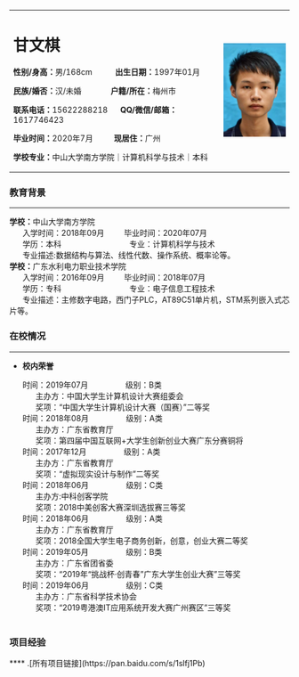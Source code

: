 
<table border="0">
  <tr>
    <td width="75%">
      <h1>甘文棋</h1>
      <p><b>性别/身高：</b>男/168cm &nbsp;&nbsp;&nbsp;&nbsp;&nbsp;&nbsp;&nbsp;&nbsp;&nbsp; <b>出生日期：</b>1997年01月</p>  
      <p><b>民族/婚否：</b>汉/未婚  &nbsp;&nbsp;&nbsp;&nbsp;&nbsp;&nbsp;&nbsp;&nbsp;&nbsp;&nbsp;&nbsp;&nbsp; <b>户籍/所在：</b>梅州市</p>  
      <p><b>联系电话：</b>15622288218  &nbsp;&nbsp;&nbsp;&nbsp; <b>QQ/微信/邮箱：</b>1617746423</p>  
      <p><b>毕业时间：</b>2020年7月 &nbsp;&nbsp;&nbsp;&nbsp;&nbsp;&nbsp;&nbsp;&nbsp; <b>现居住：</b>广州</p>  
      <p><b>学校专业：</b>中山大学南方学院｜计算机科学与技术｜本科</p>  
    </td>
    <td width="25%">
      <img src="/chesschess.png" width="100%">      
    </td>
  </tr>
</table>

### 教育背景
****
<body><b>学校：</b>中山大学南方学院</body>
<div>&nbsp;&nbsp;&nbsp;&nbsp;&nbsp;&nbsp;入学时间：2018年09月&nbsp;&nbsp;&nbsp;&nbsp;&nbsp;&nbsp;&nbsp;&nbsp;&nbsp;毕业时间：2020年07月</div>
<div>&nbsp;&nbsp;&nbsp;&nbsp;&nbsp;&nbsp;学历：本科&nbsp;&nbsp;&nbsp;&nbsp;&nbsp;&nbsp;&nbsp;&nbsp;&nbsp;&nbsp;&nbsp;&nbsp;&nbsp;&nbsp;&nbsp;&nbsp;&nbsp;&nbsp;&nbsp;&nbsp;&nbsp;&nbsp;&nbsp;&nbsp;&nbsp;&nbsp;&nbsp;&nbsp;&nbsp;&nbsp;&nbsp;专业：计算机科学与技术</div>
<div>
 &nbsp;&nbsp;&nbsp;&nbsp;&nbsp;&nbsp;专业描述:数据结构与算法、线性代数、操作系统、概率论等。
</div>
<body>
<body><b>学校：</b>广东水利电力职业技术学院</body>
<div>&nbsp;&nbsp;&nbsp;&nbsp;&nbsp;&nbsp;入学时间：2016年09月&nbsp;&nbsp;&nbsp;&nbsp;&nbsp;&nbsp;&nbsp;&nbsp;&nbsp;毕业时间：2018年07月</div>
<div>&nbsp;&nbsp;&nbsp;&nbsp;&nbsp;&nbsp;学历：专科&nbsp;&nbsp;&nbsp;&nbsp;&nbsp;&nbsp;&nbsp;&nbsp;&nbsp;&nbsp;&nbsp;&nbsp;&nbsp;&nbsp;&nbsp;&nbsp;&nbsp;&nbsp;&nbsp;&nbsp;&nbsp;&nbsp;&nbsp;&nbsp;&nbsp;&nbsp;&nbsp;&nbsp;&nbsp;&nbsp;&nbsp;专业：电子信息工程技术</div>
<div>
 &nbsp;&nbsp;&nbsp;&nbsp;&nbsp;&nbsp;专业描述：主修数字电路，西门子PLC，AT89C51单片机，STM系列嵌入式芯片等。
</div>
  
### 在校情况
**** 

* **校内荣誉**
<div>&nbsp;&nbsp;&nbsp;&nbsp;&nbsp;&nbsp;时间：2019年07月&nbsp;&nbsp;&nbsp;&nbsp;&nbsp;&nbsp;&nbsp;&nbsp;&nbsp;&nbsp;&nbsp;&nbsp;&nbsp;&nbsp;&nbsp;&nbsp;&nbsp;级别：B类</div>
<div>&nbsp;&nbsp;&nbsp;&nbsp;&nbsp;&nbsp;&nbsp;&nbsp;&nbsp;&nbsp;&nbsp;&nbsp;主办方：中国大学生计算机设计大赛组委会</div>
<div>&nbsp;&nbsp;&nbsp;&nbsp;&nbsp;&nbsp;&nbsp;&nbsp;&nbsp;&nbsp;&nbsp;&nbsp;奖项：“中国大学生计算机设计大赛（国赛）”二等奖</div>
<div>&nbsp;&nbsp;&nbsp;&nbsp;&nbsp;&nbsp;时间：2018年08月&nbsp;&nbsp;&nbsp;&nbsp;&nbsp;&nbsp;&nbsp;&nbsp;&nbsp;&nbsp;&nbsp;&nbsp;&nbsp;&nbsp;&nbsp;&nbsp;&nbsp;级别：A类</div>
<div>&nbsp;&nbsp;&nbsp;&nbsp;&nbsp;&nbsp;&nbsp;&nbsp;&nbsp;&nbsp;&nbsp;&nbsp;主办方：广东省教育厅</div>
<div>&nbsp;&nbsp;&nbsp;&nbsp;&nbsp;&nbsp;&nbsp;&nbsp;&nbsp;&nbsp;&nbsp;&nbsp;奖项：第四届中国互联网+大学生创新创业大赛广东分赛铜将</div>
<div>&nbsp;&nbsp;&nbsp;&nbsp;&nbsp;&nbsp;时间：2017年12月&nbsp;&nbsp;&nbsp;&nbsp;&nbsp;&nbsp;&nbsp;&nbsp;&nbsp;&nbsp;&nbsp;&nbsp;&nbsp;&nbsp;&nbsp;&nbsp;&nbsp;级别：A类</div>
<div>&nbsp;&nbsp;&nbsp;&nbsp;&nbsp;&nbsp;&nbsp;&nbsp;&nbsp;&nbsp;&nbsp;&nbsp;主办方：广东省教育厅</div>
<div>&nbsp;&nbsp;&nbsp;&nbsp;&nbsp;&nbsp;&nbsp;&nbsp;&nbsp;&nbsp;&nbsp;&nbsp;奖项：“虚拟现实设计与制作”二等奖</div>
<div>&nbsp;&nbsp;&nbsp;&nbsp;&nbsp;&nbsp;时间：2018年06月&nbsp;&nbsp;&nbsp;&nbsp;&nbsp;&nbsp;&nbsp;&nbsp;&nbsp;&nbsp;&nbsp;&nbsp;&nbsp;&nbsp;&nbsp;&nbsp;&nbsp;级别：C类</div>
<div>&nbsp;&nbsp;&nbsp;&nbsp;&nbsp;&nbsp;&nbsp;&nbsp;&nbsp;&nbsp;&nbsp;&nbsp;主办方:中科创客学院</div>
<div>&nbsp;&nbsp;&nbsp;&nbsp;&nbsp;&nbsp;&nbsp;&nbsp;&nbsp;&nbsp;&nbsp;&nbsp;奖项：2018中美创客大赛深圳选拔赛三等奖</div>
<div>&nbsp;&nbsp;&nbsp;&nbsp;&nbsp;&nbsp;时间：2018年06月&nbsp;&nbsp;&nbsp;&nbsp;&nbsp;&nbsp;&nbsp;&nbsp;&nbsp;&nbsp;&nbsp;&nbsp;&nbsp;&nbsp;&nbsp;&nbsp;&nbsp;级别：A类</div>
<div>&nbsp;&nbsp;&nbsp;&nbsp;&nbsp;&nbsp;&nbsp;&nbsp;&nbsp;&nbsp;&nbsp;&nbsp;主办方：广东省教育厅</div>
<div>&nbsp;&nbsp;&nbsp;&nbsp;&nbsp;&nbsp;&nbsp;&nbsp;&nbsp;&nbsp;&nbsp;&nbsp;奖项：2018全国大学生电子商务创新，创意，创业大赛二等奖</div>
<div>&nbsp;&nbsp;&nbsp;&nbsp;&nbsp;&nbsp;时间：2019年05月&nbsp;&nbsp;&nbsp;&nbsp;&nbsp;&nbsp;&nbsp;&nbsp;&nbsp;&nbsp;&nbsp;&nbsp;&nbsp;&nbsp;&nbsp;&nbsp;&nbsp;级别：B类</div>
<div>&nbsp;&nbsp;&nbsp;&nbsp;&nbsp;&nbsp;&nbsp;&nbsp;&nbsp;&nbsp;&nbsp;&nbsp;主办方：广东省团省委</div>
<div>&nbsp;&nbsp;&nbsp;&nbsp;&nbsp;&nbsp;&nbsp;&nbsp;&nbsp;&nbsp;&nbsp;&nbsp;奖项：“2019年“挑战杯·创青春”广东大学生创业大赛”三等奖</div>
<div>&nbsp;&nbsp;&nbsp;&nbsp;&nbsp;&nbsp;时间：2019年06月&nbsp;&nbsp;&nbsp;&nbsp;&nbsp;&nbsp;&nbsp;&nbsp;&nbsp;&nbsp;&nbsp;&nbsp;&nbsp;&nbsp;&nbsp;&nbsp;&nbsp;级别：C类</div>
<div>&nbsp;&nbsp;&nbsp;&nbsp;&nbsp;&nbsp;&nbsp;&nbsp;&nbsp;&nbsp;&nbsp;&nbsp;主办方：广东省科学技术协会</div>
<div>&nbsp;&nbsp;&nbsp;&nbsp;&nbsp;&nbsp;&nbsp;&nbsp;&nbsp;&nbsp;&nbsp;&nbsp;奖项：“2019粤港澳IT应用系统开发大赛广州赛区”三等奖</div>
</br>

 
<h3>项目经验</h3>
**** 
 .[所有项目链接](https://pan.baidu.com/s/1slfj1Pb)

 
